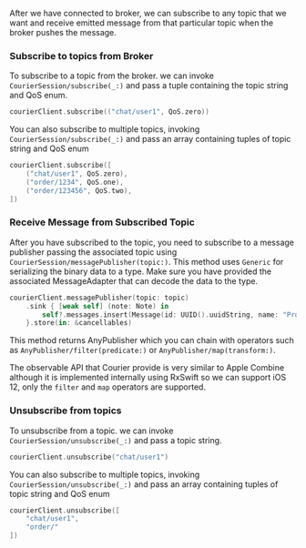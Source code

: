 After we have connected to broker, we can subscribe to any topic that we want and receive emitted message from that particular topic when the broker pushes the message.

### Subscribe to topics from Broker

To subscribe to a topic from the broker. we can invoke `CourierSession/subscribe(_:)` and pass a tuple containing the topic string and QoS enum.

```swift
courierClient.subscribe(("chat/user1", QoS.zero))
```

You can also subscribe to multiple topics, invoking `CourierSession/subscribe(_:)` and pass an array containing tuples of topic string and QoS enum

```swift
courierClient.subscribe([
    ("chat/user1", QoS.zero),
    ("order/1234", QoS.one),
    ("order/123456", QoS.two),
])
```

### Receive Message from Subscribed Topic

After you have subscribed to the topic, you need to subscribe to a message publisher passing the associated topic using `CourierSession/messagePublisher(topic:)`. This method uses `Generic` for serializing the binary data to a type. Make sure you have provided the associated MessageAdapter that can decode the data to the type. 

```swift
courierClient.messagePublisher(topic: topic)
    .sink { [weak self] (note: Note) in
        self?.messages.insert(Message(id: UUID().uuidString, name: "Protobuf: \(note.title)", timestamp: Date()), at: 0)
    }.store(in: &cancellables)
```

This method returns AnyPublisher which you can chain with operators such as `AnyPublisher/filter(predicate:)` or `AnyPublisher/map(transform:)`.

The observable API that Courier provide is very similar to Apple Combine although it is implemented internally using RxSwift so we can support iOS 12, only the `filter` and `map` operators are supported.

### Unsubscribe from topics

To unsubscribe from a topic. we can invoke `CourierSession/unsubscribe(_:)` and pass a topic string.

```swift
courierClient.unsubscribe("chat/user1")
```

You can also subscribe to multiple topics, invoking `CourierSession/unsubscribe(_:)` and pass an array containing tuples of topic string and QoS enum

```swift
courierClient.unsubscribe([
    "chat/user1",
    "order/"
])
```
